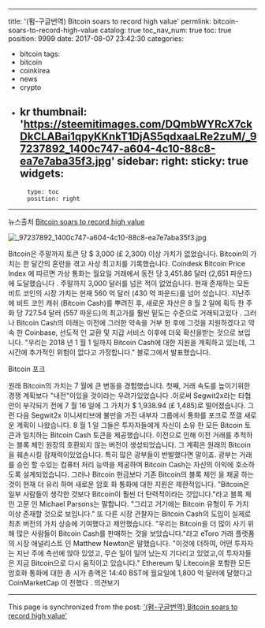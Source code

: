 
---
title: '(펌-구글번역) Bitcoin soars to record high value'
permlink: bitcoin-soars-to-record-high-value
catalog: true
toc_nav_num: true
toc: true
position: 9999
date: 2017-08-07 23:42:30
categories:
- bitcoin
tags:
- bitcoin
- coinkirea
- news
- crypto
- kr
thumbnail: 'https://steemitimages.com/DQmbWYRcX7ckDkCLABai1qpyKKnkT1DjAS5qdxaaLRe2zuM/_97237892_1400c747-a604-4c10-88c8-ea7e7aba35f3.jpg'
sidebar:
    right:
        sticky: true
widgets:
    -
        type: toc
        position: right
---


뉴스출처 [Bitcoin soars to record high value](http://www.bbc.com/news/technology-40848505)

![_97237892_1400c747-a604-4c10-88c8-ea7e7aba35f3.jpg](https://steemitimages.com/DQmbWYRcX7ckDkCLABai1qpyKKnkT1DjAS5qdxaaLRe2zuM/_97237892_1400c747-a604-4c10-88c8-ea7e7aba35f3.jpg)

Bitcoin은 주말까지 토큰 당 $ 3,000 (£ 2,300) 이상 가치가 없었습니다.
Bitcoin의 가치는 한 달간의 혼란을 겪고 사상 최고치를 기록했습니다.
Coindesk Bitcoin Price Index 에 따르면 가상 통화는 월요일 거래에서 동전 당 3,451.86 달러 (2,651 파운드)에 도달했습니다 .
주말까지 3,000 달러를 넘은 적이 없었습니다. 현재 존재하는 모든 비트 코인의 시장 가치는 현재 560 억 달러 (430 억 파운드)를 넘어 섰습니다.
지난주에 비트 코인 캐쉬 (Bitcoin Cash)를 뿌려진 후, 새로운 자산은 8 월 2 일에 획득 한 주화 당 727.54 달러 (557 파운드)의 최고가를 훨씬 밑도는 수준으로 거래되고있다 .
그러나 Bitcoin Cash의 미래는 이전에 그러한 약속을 거부 한 후에 그것을 지원하겠다고 약속 한 Coinbase, 선도적 인 교환 및 지갑 서비스 이후에 더욱 확신을받는 것으로 보입니다.
"우리는 2018 년 1 월 1 일까지 Bitcoin Cash에 대한 지원을 계획하고 있는데, 그 시간에 추가적인 위험이 없다고 가정합니다." 블로그에서 발표했습니다.

Bitcoin 포크

원래 Bitcoin의 가치는 7 월에 큰 변동을 경험했습니다. 
첫째, 거래 속도를 높이기위한 경쟁 계획보다 "내전"이있을 것이라는 우려가있었습니다 .이로써 Segwit2x라는 타협안이 부각되기 전에 7 월 16 일에 그 가치가 $ 1,938.94 (£ 1,485)로 떨어졌습니다. 그런 다음 Segwit2x 이니셔티브에 불만을 가진 내부자 그룹에서 통화를 포크로 쪼갤 새로운 계획이 나왔습니다.  8 월 1 일 그들은 투자자들에게 자신이 소유 한 모든 Bitcoin 토큰과 일치하는 Bitcoin Cash 토큰을 제공했습니다. 이전으로 인해 이전 거래를 추적하는 블록 체인 원장의 호환되지 않는 버전이 생성되었습니다. 그 계획은 원래의 Bitcoin을 훼손시킬 잠재력이있었습니다. 특히 많은 광부들이 반발했다면 말이죠. 광부는 거래를 승인 할 수있는 컴퓨터 처리 능력을 제공하며 Bitcoin Cash는 자신의 이익에 호소하도록 설계되었습니다.
그러나 Bitcoin 현금보다 기존 Bitcoin의 블록 체인 을 채굴 하는 것이 현재 더 유리 하며 새로운 암호 화 통화에 대한 지원은 제한적입니다.
"Bitcoin은 일부 사람들이 생각한 것보다 Bitcoin이 훨씬 더 탄력적이라는 것입니다."라고 블록 체인 고문 인 Michael Parsons는 말합니다.
"그리고 거기에는 Bitcoin 유형이 두 가지 이상 존재할 것으로 보입니다."
또 다른 시장 관찰자는 Bitcoin Cash의 도입이 실제로 최초 버전의 가치 상승에 기여했다고 제안했습니다.
"우리는 Bitcoin을 더 많이 사기 위해 많은 사람들이 Bitcoin Cash를 판매하는 것을 보았습니다."라고 eToro 거래 플랫폼의 시장 애널리스트 인 Matthew Newton은 말했습니다.
"이것에 더하여, 어떤 투자자는 지난 주에 측선에 앉아 있었고, 무슨 일이 일어 났는지 기다리고 있었고,이 투자자들은 지금 Bitcoin으로 다시 움직이고 있습니다."
Ethereum 및 Litecoin을 포함한 모든 암호화 통화에 대한 총 시가 총액은 14:40 BST에 월요일에 1,800 억 달러에 달했다고 CoinMarketCap 이 전했다 .
의견보기

- - -

This page is synchronized from the post: ['(펌-구글번역) Bitcoin soars to record high value'](https://steemit.com/@kingbit/bitcoin-soars-to-record-high-value)
